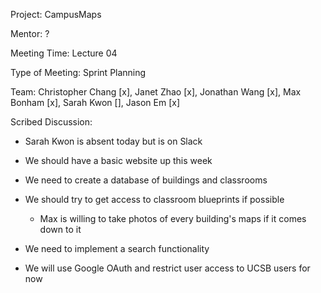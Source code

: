 Project: CampusMaps

Mentor: ?

Meeting Time: Lecture 04

Type of Meeting: Sprint Planning

Team: Christopher Chang [x], Janet Zhao [x], Jonathan Wang [x], Max Bonham [x], Sarah Kwon [], Jason Em [x]

Scribed Discussion: 

* Sarah Kwon is absent today but is on Slack

* We should have a basic website up this week

* We need to create a database of buildings and classrooms

* We should try to get access to classroom blueprints if possible
  * Max is willing to take photos of every building's maps if it comes down to it
  
* We need to implement a search functionality

* We will use Google OAuth and restrict user access to UCSB users for now


